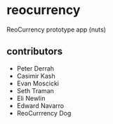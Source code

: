 # reocurrency

ReoCurrency prototype app (nuts)

## contributors
- Peter Derrah
- Casimir Kash
- Evan Moscicki
- Seth Traman
- Eli Newlin
- Edward Navarro
- ReoCurrrency Dog